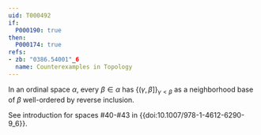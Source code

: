 ```yaml
---
uid: T000492
if:
  P000190: true
then:
  P000174: true
refs:
- zb: "0386.54001"_6
  name: Counterexamples in Topology
---
```


In an ordinal space $\alpha$, every $\beta\in\alpha$ has $\{(\gamma,\beta]\}_{\gamma<\beta}$ as a neighborhood base of $\beta$ well-ordered by reverse inclusion.

See introduction for spaces #40-#43 in {{doi:10.1007/978-1-4612-6290-9_6}}.
